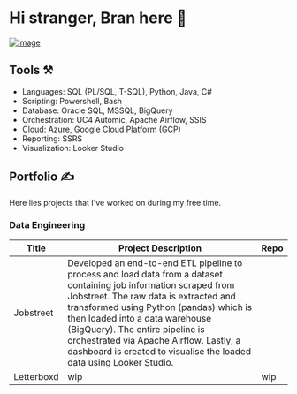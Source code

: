 # Hi stranger, Bran here 👋
[![image](https://img.shields.io/badge/LinkedIn-0077B5?style=for-the-badge&logo=linkedin&logoColor=white)](https://www.linkedin.com/in/brandonbutler-it)
## Tools ⚒
* Languages: SQL (PL/SQL, T-SQL), Python, Java, C#
* Scripting: Powershell, Bash
* Database: Oracle SQL, MSSQL, BigQuery
* Orchestration: UC4 Automic, Apache Airflow, SSIS
* Cloud: Azure, Google Cloud Platform (GCP)
* Reporting: SSRS
* Visualization: Looker Studio

## Portfolio ✍
Here lies projects that I've worked on during my free time.

### Data Engineering

| Title         | Project Description          | Repo          |         
| ------------- | ------------- |-------------  |
| Jobstreet     | Developed an end-to-end ETL pipeline to process and load data from a dataset containing job information scraped from Jobstreet. The raw data is extracted and transformed using Python (pandas) which is then loaded into a data warehouse (BigQuery). The entire pipeline is orchestrated via Apache Airflow. Lastly, a dashboard is created to visualise the loaded data using Looker Studio.  |               |
| Letterboxd    | wip           |    wip        |

